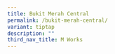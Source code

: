 ```yaml
---
title: Bukit Merah Central
permalink: /bukit-merah-central/
variant: tiptap
description: ""
third_nav_title: M Works
---
```

